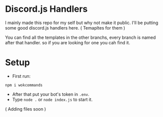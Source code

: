 # Discord.js Handlers
I mainly made this repo for my self but why not make it public. I'll be putting some good discord.js handlers here. ( Temapltes for them )

You can find all the templates in the other branchs, every branch is named after that handler. so if you are looking for one you cah find it.

# Setup
- First run:
```
npm i wokcommands
```
- After that put your bot's token in `.env`.
- Type `node .` or `node index.js` to start it.

( Adding files soon )
